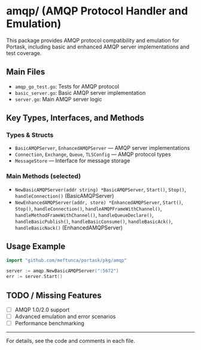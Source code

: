 # amqp/ (AMQP Protocol Handler and Emulation)

This package provides AMQP protocol compatibility and emulation for Portask, including basic and enhanced AMQP server implementations and test coverage.

## Main Files
- `amqp_go_test.go`: Tests for AMQP protocol
- `basic_server.go`: Basic AMQP server implementation
- `server.go`: Main AMQP server logic

## Key Types, Interfaces, and Methods

### Types & Structs
- `BasicAMQPServer`, `EnhancedAMQPServer` — AMQP server implementations
- `Connection`, `Exchange`, `Queue`, `TLSConfig` — AMQP protocol types
- `MessageStore` — Interface for message storage

### Main Methods (selected)
- `NewBasicAMQPServer(addr string) *BasicAMQPServer`, `Start()`, `Stop()`, `handleConnection()` (BasicAMQPServer)
- `NewEnhancedAMQPServer(addr, store) *EnhancedAMQPServer`, `Start()`, `Stop()`, `handleConnection()`, `handleAMQPFrameWithChannel()`, `handleMethodFrameWithChannel()`, `handleQueueDeclare()`, `handleBasicPublish()`, `handleBasicConsume()`, `handleBasicAck()`, `handleBasicNack()` (EnhancedAMQPServer)

## Usage Example
```go
import "github.com/meftunca/portask/pkg/amqp"

server := amqp.NewBasicAMQPServer(":5672")
err := server.Start()
```

## TODO / Missing Features
- [ ] AMQP 1.0/2.0 support
- [ ] Advanced emulation and error scenarios
- [ ] Performance benchmarking

---

For details, see the code and comments in each file.
